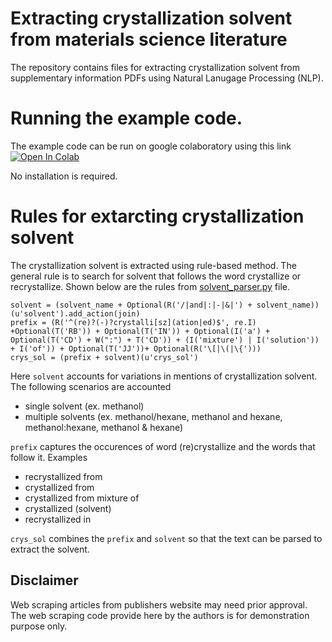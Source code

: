 # Extracting crystallization solvent from materials science literature
The repository contains files for extracting crystallization solvent from supplementary information PDFs using Natural Lanugage Processing (NLP).

# Running the example code.
The example code can be run on google colaboratory using this link [![Open In Colab](https://colab.research.google.com/assets/colab-badge.svg)](https://colab.research.google.com/github/caer200/solvent_nlp/blob/main/example.ipynb)

No installation is required.

# Rules for extarcting crystallization solvent
The crystallization solvent is extracted using rule-based method. The general rule is to search for solvent that follows the word crystallize or recrystallize. Shown below are the rules from [solvent_parser.py](solvent_parser.py) file.

```
solvent = (solvent_name + Optional(R('/|and|:|-|&|') + solvent_name))(u'solvent').add_action(join)
prefix = (R('^(re)?(-)?crystalli[sz](ation|ed)$', re.I) +Optional(T('RB')) + Optional(T('IN')) + Optional(I('a') + Optional(T('CD') + W(":") + T('CD')) + (I('mixture') | I('solution')) + I('of')) + Optional(T('JJ'))+ Optional(R('\[|\(|\{')))
crys_sol = (prefix + solvent)(u'crys_sol')
```

Here `solvent` accounts for variations in mentions of crystallization solvent. The following scenarios are accounted
- single solvent (ex. methanol)
- multiple solvents (ex. methanol/hexane, methanol and hexane, methanol:hexane, methanol & hexane)

`prefix` captures the occurences of word (re)crystallize and the words that follow it. Examples
- recrystallized from
- crystallized from
- crystallized from mixture of
- crystallized (solvent)
- recrystallized in 

`crys_sol` combines the `prefix` and `solvent` so that the text can be parsed to extract the solvent.

## Disclaimer
Web scraping articles from publishers website may need prior approval. The web scraping code provide here by the authors is for demonstration purpose only.
